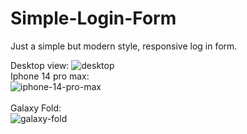 # Simple-Login-Form
Just a simple but modern style, responsive log in form.

Desktop view:
![desktop](https://github.com/Sayon-Mitra/Simple-Login-Form/assets/116147710/708fd007-1382-455c-93cd-ecce2ff10100)
<br>
Iphone 14 pro max:<br>
![iphone-14-pro-max](https://github.com/Sayon-Mitra/Simple-Login-Form/assets/116147710/25accda2-9cb9-4613-971e-f2acd82aefef)<br>
<br>
Galaxy Fold:<br>
![galaxy-fold](https://github.com/Sayon-Mitra/Simple-Login-Form/assets/116147710/91b724bf-179e-429d-832b-8cc133b89ea6)
